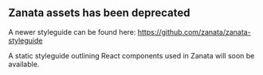 ## Zanata assets has been deprecated

A newer styleguide can be found here: https://github.com/zanata/zanata-styleguide

A static styleguide outlining React components used in Zanata will soon be 
available.
